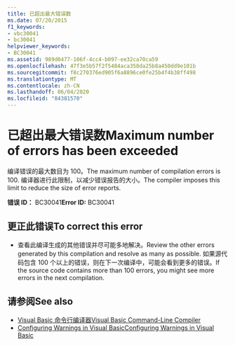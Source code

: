 ```yaml
---
title: 已超出最大错误数
ms.date: 07/20/2015
f1_keywords:
- vbc30041
- bc30041
helpviewer_keywords:
- BC30041
ms.assetid: 989d0477-106f-4cc4-b097-ee32ca70ca59
ms.openlocfilehash: 47f3e5b57f2f5484aca358da25b8a450dd9e101b
ms.sourcegitcommit: f8c270376ed905f6a8896ce0fe25b4f4b38ff498
ms.translationtype: MT
ms.contentlocale: zh-CN
ms.lasthandoff: 06/04/2020
ms.locfileid: "84381570"
---
```

# <a name="maximum-number-of-errors-has-been-exceeded"></a><span data-ttu-id="a7265-102">已超出最大错误数</span><span class="sxs-lookup"><span data-stu-id="a7265-102">Maximum number of errors has been exceeded</span></span>
<span data-ttu-id="a7265-103">编译错误的最大数目为 100。</span><span class="sxs-lookup"><span data-stu-id="a7265-103">The maximum number of compilation errors is 100.</span></span> <span data-ttu-id="a7265-104">编译器进行此限制，以减少错误报告的大小。</span><span class="sxs-lookup"><span data-stu-id="a7265-104">The compiler imposes this limit to reduce the size of error reports.</span></span>  
  
 <span data-ttu-id="a7265-105">**错误 ID：** BC30041</span><span class="sxs-lookup"><span data-stu-id="a7265-105">**Error ID:** BC30041</span></span>  
  
## <a name="to-correct-this-error"></a><span data-ttu-id="a7265-106">更正此错误</span><span class="sxs-lookup"><span data-stu-id="a7265-106">To correct this error</span></span>  
  
- <span data-ttu-id="a7265-107">查看此编译生成的其他错误并尽可能多地解决。</span><span class="sxs-lookup"><span data-stu-id="a7265-107">Review the other errors generated by this compilation and resolve as many as possible.</span></span> <span data-ttu-id="a7265-108">如果源代码包含 100 个以上的错误，则在下一次编译中，可能会看到更多的错误。</span><span class="sxs-lookup"><span data-stu-id="a7265-108">If the source code contains more than 100 errors, you might see more errors in the next compilation.</span></span>  
  
## <a name="see-also"></a><span data-ttu-id="a7265-109">请参阅</span><span class="sxs-lookup"><span data-stu-id="a7265-109">See also</span></span>

- [<span data-ttu-id="a7265-110">Visual Basic 命令行编译器</span><span class="sxs-lookup"><span data-stu-id="a7265-110">Visual Basic Command-Line Compiler</span></span>](../reference/command-line-compiler/index.md)
- [<span data-ttu-id="a7265-111">Configuring Warnings in Visual Basic</span><span class="sxs-lookup"><span data-stu-id="a7265-111">Configuring Warnings in Visual Basic</span></span>](/visualstudio/ide/configuring-warnings-in-visual-basic)
